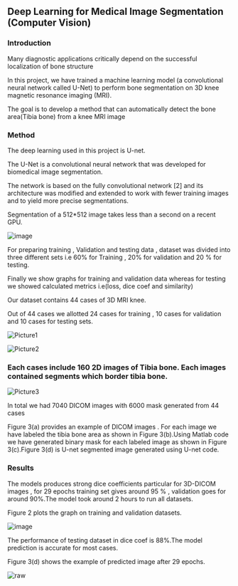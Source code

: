 ## Deep Learning for Medical Image Segmentation (Computer Vision)


### Introduction 

Many diagnostic applications critically depend on the successful localization of bone structure

In this project, we have trained a machine learning model (a convolutional neural network called U-Net) to perform bone segmentation on 3D knee magnetic resonance imaging (MRI). 

The goal is to develop a method that can automatically detect the bone area(Tibia bone) from a knee MRI image

### Method

The deep learning used in this project is U-net.

The U-Net is a convolutional neural network that was developed for biomedical image segmentation.

The network is based on the fully convolutional network [2] and its architecture was modified and extended to work with fewer training images and to yield more precise segmentations. 

Segmentation of a 512*512 image takes less than a second on a recent GPU.

![image](https://user-images.githubusercontent.com/43874699/68726609-01b09280-0590-11ea-9556-013d007acd4c.png)


For preparing training , Validation and testing data , dataset was divided into three different sets i.e 60% for Training , 20% for validation and 20 % for testing.

Finally we show graphs for training and validation data whereas for testing we showed calculated metrics i.e(loss, dice coef and similarity)

Our dataset contains 44 cases of 3D MRI knee.

Out of 44 cases we allotted 24 cases for training , 10 cases for validation and 10 cases for testing sets.

![Picture1](https://user-images.githubusercontent.com/43874699/75917913-c5e45600-5e28-11ea-88c6-7f2b4af8c987.png)

![Picture2](https://user-images.githubusercontent.com/43874699/75917918-c7ae1980-5e28-11ea-9338-e8d37dc0b7fb.png)



### Each cases include 160 2D images  of Tibia bone. Each images contained segments which border tibia bone. 



![Picture3](https://user-images.githubusercontent.com/43874699/75917872-b533e000-5e28-11ea-85fa-6a6d10e4b8cd.png)

In total we had 7040 DICOM images with 6000 mask generated from 44 cases 
     
Figure 3(a) provides an example of DICOM images . For each image we have labeled the tibia bone area as shown in Figure 3(b).Using Matlab code we have generated binary mask for each labeled image as shown in Figure 3(c).Figure 3(d) is U-net segmented image generated using U-net code.

### Results  

The models produces strong dice coefficients particular for 3D-DICOM images , for 29 epochs training set gives around 95 % , validation goes for around 90%.The model took around 2 hours to run all datasets.

Figure 2 plots the graph on training and validation datasets.

![image](https://user-images.githubusercontent.com/43874699/68726628-12610880-0590-11ea-8965-8ddc64a5abe1.png)

The performance of testing dataset in dice coef is 88%.The model prediction is accurate for most cases.

Figure 3(d) shows the example of predicted image after 29 epochs.

![raw](https://user-images.githubusercontent.com/43874699/68726698-53591d00-0590-11ea-855b-2a4aec47dcf1.png)
